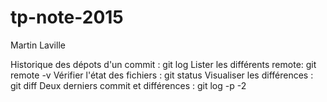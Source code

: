 # tp-note-2015

Martin Laville

Historique des dépots d'un commit : git log
Lister les différents remote: git remote -v
Vérifier l'état des fichiers : git status
Visualiser les différences : git diff
Deux derniers commit et différences : git log -p -2
